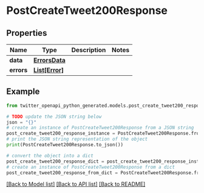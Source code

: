 # PostCreateTweet200Response


## Properties

Name | Type | Description | Notes
------------ | ------------- | ------------- | -------------
**data** | [**ErrorsData**](ErrorsData.md) |  | 
**errors** | [**List[Error]**](Error.md) |  | 

## Example

```python
from twitter_openapi_python_generated.models.post_create_tweet200_response import PostCreateTweet200Response

# TODO update the JSON string below
json = "{}"
# create an instance of PostCreateTweet200Response from a JSON string
post_create_tweet200_response_instance = PostCreateTweet200Response.from_json(json)
# print the JSON string representation of the object
print(PostCreateTweet200Response.to_json())

# convert the object into a dict
post_create_tweet200_response_dict = post_create_tweet200_response_instance.to_dict()
# create an instance of PostCreateTweet200Response from a dict
post_create_tweet200_response_from_dict = PostCreateTweet200Response.from_dict(post_create_tweet200_response_dict)
```
[[Back to Model list]](../README.md#documentation-for-models) [[Back to API list]](../README.md#documentation-for-api-endpoints) [[Back to README]](../README.md)


